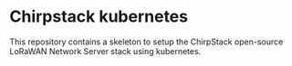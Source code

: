 # Chirpstack kubernetes
This repository contains a skeleton to setup the ChirpStack open-source LoRaWAN Network Server stack using kubernetes.
